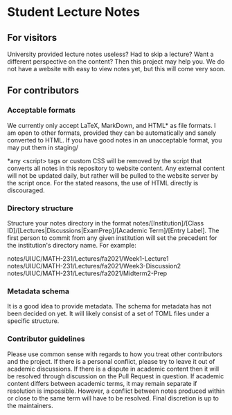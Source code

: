 # Student Lecture Notes

## For visitors
University provided lecture notes useless? Had to skip a lecture? Want a different perspective on the content? Then this project may help you. We do not have a website with easy to view notes yet, but this will come very soon. 

## For contributors

### Acceptable formats
We currently only accept LaTeX, MarkDown, and HTML* as file formats. I am open to other formats, provided they can be automatically and sanely converted to HTML. If you have good notes in an unacceptable format, you may put them in staging/

*any \<script\> tags or custom CSS will be removed by the script that converts all notes in this repository to website content. Any external content will not be updated daily, but rather will be pulled to the website server by the script once. For the stated reasons, the use of HTML directly is discouraged. 

### Directory structure
Structure your notes directory in the format notes/\[Institution\]/\[Class ID\]/\[Lectures|Discussions|ExamPrep\]/\[Academic Term\]/\[Entry Label\]. The first person to commit from any given institution will set the precedent for the institution's directory name. For example:

notes/UIUC/MATH-231/Lectures/fa2021/Week1-Lecture1
notes/UIUC/MATH-231/Lectures/fa2021/Week3-Discussion2
notes/UIUC/MATH-231/Lectures/fa2021/Midterm2-Prep

### Metadata schema
It is a good idea to provide metadata. The schema for metadata has not been decided on yet. It will likely consist of a set of TOML files under a specific structure. 

### Contributor guidelines
Please use common sense with regards to how you treat other contributors and the project. If there is a personal conflict, please try to leave it out of academic discussions. If there is a dispute in academic content then it will be resolved through discussion on the Pull Request in question. If academic content differs between academic terms, it may remain separate if resolution is impossible. However, a conflict between notes produced within or close to the same term will have to be resolved. Final discretion is up to the maintainers.

